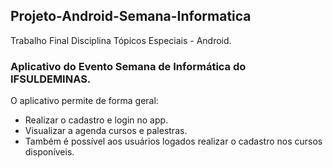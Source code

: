 ## Projeto-Android-Semana-Informatica
Trabalho Final Disciplina Tópicos Especiais - Android. 

### Aplicativo do Evento Semana de Informática do IFSULDEMINAS.

O aplicativo permite de forma geral:
* Realizar o cadastro e login no app.
* Visualizar a agenda cursos e palestras.
* Também é possível aos usuários logados realizar o cadastro nos cursos disponíveis.
